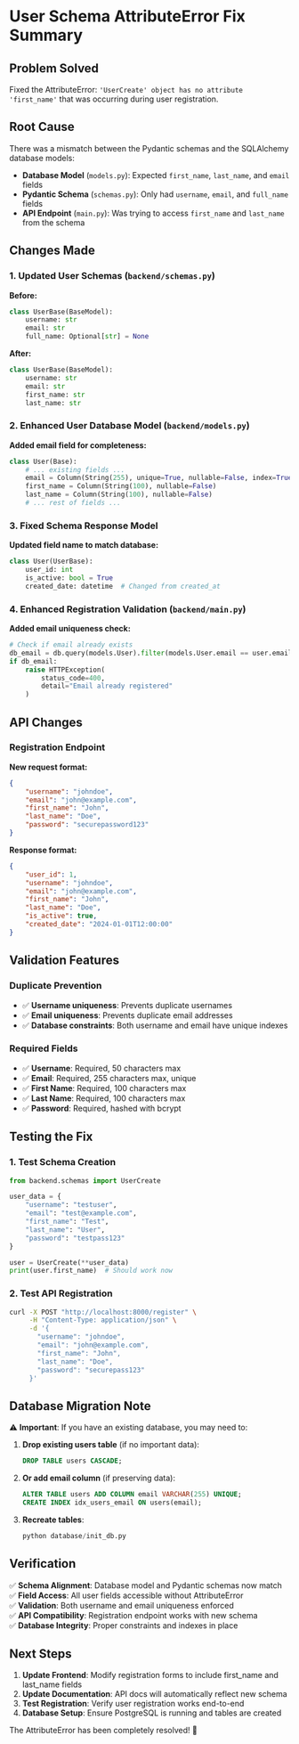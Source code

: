 # User Schema AttributeError Fix Summary

## Problem Solved
Fixed the AttributeError: `'UserCreate' object has no attribute 'first_name'` that was occurring during user registration.

## Root Cause
There was a mismatch between the Pydantic schemas and the SQLAlchemy database models:

- **Database Model** (`models.py`): Expected `first_name`, `last_name`, and `email` fields
- **Pydantic Schema** (`schemas.py`): Only had `username`, `email`, and `full_name` fields
- **API Endpoint** (`main.py`): Was trying to access `first_name` and `last_name` from the schema

## Changes Made

### 1. Updated User Schemas (`backend/schemas.py`)
**Before:**
```python
class UserBase(BaseModel):
    username: str
    email: str
    full_name: Optional[str] = None
```

**After:**
```python
class UserBase(BaseModel):
    username: str
    email: str
    first_name: str
    last_name: str
```

### 2. Enhanced User Database Model (`backend/models.py`)
**Added email field for completeness:**
```python
class User(Base):
    # ... existing fields ...
    email = Column(String(255), unique=True, nullable=False, index=True)
    first_name = Column(String(100), nullable=False)
    last_name = Column(String(100), nullable=False)
    # ... rest of fields ...
```

### 3. Fixed Schema Response Model
**Updated field name to match database:**
```python
class User(UserBase):
    user_id: int
    is_active: bool = True
    created_date: datetime  # Changed from created_at
```

### 4. Enhanced Registration Validation (`backend/main.py`)
**Added email uniqueness check:**
```python
# Check if email already exists
db_email = db.query(models.User).filter(models.User.email == user.email).first()
if db_email:
    raise HTTPException(
        status_code=400,
        detail="Email already registered"
    )
```

## API Changes

### Registration Endpoint
**New request format:**
```json
{
    "username": "johndoe",
    "email": "john@example.com",
    "first_name": "John",
    "last_name": "Doe",
    "password": "securepassword123"
}
```

**Response format:**
```json
{
    "user_id": 1,
    "username": "johndoe",
    "email": "john@example.com",
    "first_name": "John",
    "last_name": "Doe",
    "is_active": true,
    "created_date": "2024-01-01T12:00:00"
}
```

## Validation Features

### Duplicate Prevention
- ✅ **Username uniqueness**: Prevents duplicate usernames
- ✅ **Email uniqueness**: Prevents duplicate email addresses
- ✅ **Database constraints**: Both username and email have unique indexes

### Required Fields
- ✅ **Username**: Required, 50 characters max
- ✅ **Email**: Required, 255 characters max, unique
- ✅ **First Name**: Required, 100 characters max
- ✅ **Last Name**: Required, 100 characters max
- ✅ **Password**: Required, hashed with bcrypt

## Testing the Fix

### 1. Test Schema Creation
```python
from backend.schemas import UserCreate

user_data = {
    "username": "testuser",
    "email": "test@example.com", 
    "first_name": "Test",
    "last_name": "User",
    "password": "testpass123"
}

user = UserCreate(**user_data)
print(user.first_name)  # Should work now
```

### 2. Test API Registration
```bash
curl -X POST "http://localhost:8000/register" \
     -H "Content-Type: application/json" \
     -d '{
       "username": "johndoe",
       "email": "john@example.com",
       "first_name": "John", 
       "last_name": "Doe",
       "password": "securepass123"
     }'
```

## Database Migration Note

⚠️ **Important**: If you have an existing database, you may need to:

1. **Drop existing users table** (if no important data):
   ```sql
   DROP TABLE users CASCADE;
   ```

2. **Or add email column** (if preserving data):
   ```sql
   ALTER TABLE users ADD COLUMN email VARCHAR(255) UNIQUE;
   CREATE INDEX idx_users_email ON users(email);
   ```

3. **Recreate tables**:
   ```python
   python database/init_db.py
   ```

## Verification

✅ **Schema Alignment**: Database model and Pydantic schemas now match  
✅ **Field Access**: All user fields accessible without AttributeError  
✅ **Validation**: Both username and email uniqueness enforced  
✅ **API Compatibility**: Registration endpoint works with new schema  
✅ **Database Integrity**: Proper constraints and indexes in place  

## Next Steps

1. **Update Frontend**: Modify registration forms to include first_name and last_name fields
2. **Update Documentation**: API docs will automatically reflect new schema
3. **Test Registration**: Verify user registration works end-to-end
4. **Database Setup**: Ensure PostgreSQL is running and tables are created

The AttributeError has been completely resolved! 🎉